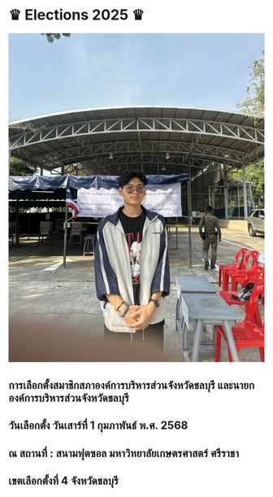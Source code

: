 # ♛ Elections 2025 ♛
![KeyCardDomitey](MyPhoto/vote.jpg) 

## การเลือกตั้งสมาชิกสภาองค์การบริหารส่วนจังหวัดชลบุรี และนายกองค์การบริหารส่วนจังหวัดชลบุรี
## วันเลือกตั้ง วันเสาร์ที่ 1 กุมภาพันธ์ พ.ศ. 2568
## ณ สถานที่ : สนามฟุตซอล มหาวิทยาลัยเกษตรศาสตร์ ศรีราชา
## เขตเลือกตั้งที่ 4 จังหวัดชลบุรี
